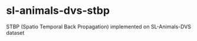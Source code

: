 # sl-animals-dvs-stbp
STBP (Spatio Temporal Back Propagation) implemented on SL-Animals-DVS dataset
